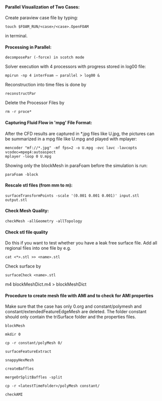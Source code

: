 #### Parallel Visualization of Two Cases:

Create paraview case file by typing:

```
touch $FOAM_RUN/<case>/<case>.OpenFOAM
```
in terminal.


#### Processing in Parallel:

```
decomposePar (-force) in scotch mode
```
Solver execution with 4 processors with progress stored in log00 file:

```
mpirun -np 4 interFoam – parallel > log00 &
```

Reconstruction into time files is done by

```
reconstructPar
```
Delete the Processor Files by

```
rm -r proce*
```

#### Capturing Fluid Flow in 'mpg' File Format:

After the CFD results are captured in \*.jpg files like U.jpg, the pictures 
can be summarized in a mpg file like U.mpg and played with mplayer:

```
mencoder "mf://*.jpg" -mf fps=2 -o U.mpg -ovc lavc -lavcopts vcodec=mpeg4:autoaspect
mplayer -loop 0 U.mpg
```

Showing only the blockMesh in paraFoam before the simulation is run:
```
paraFoam -block
```

#### Rescale stl files (from mm to m):

```
surfaceTransformPoints -scale '(0.001 0.001 0.001)' input.stl output.stl
```
#### Check Mesh Quality:

```
checkMesh -allGeometry -allTopology
```
#### Check stl file quality

Do this if you want to test whether you have a leak free surface file. Add all
regional files into one file by e.g.

```
cat <*>.stl >> <name>.stl 
```

Check surface by

```
surfaceCheck <name>.stl
```

m4 blockMeshDict.m4 > blockMeshDict

#### Procedure to create mesh file with AMI and to check for AMI properties

Make sure that the case has only 0.org and constant/polymesh and 
constant/extendedFeatureEdgeMesh are deleted. The folder constant should only
contain the triSurface folder and the properties files.

```
blockMesh
```
```
mkdir 0
```
```
cp -r constant/polyMesh 0/
```
```
surfaceFeatureExtract
```
```
snappyHexMesh
```
```
createBaffles
```
```
mergeOrSplitBaffles -split
```
```
cp -r <latestTimeFolder>/polyMesh constant/
```
```
checkAMI
```


